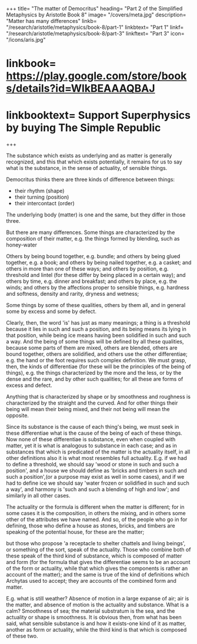 +++
title= "The matter of Democritus"
heading= "Part 2 of the Simplified Metaphysics by Aristotle Book 8"
image= "/covers/meta.jpg"
description= "Matter has many differences"
linkb= "/research/aristotle/metaphysics/book-8/part-1"
linkbtext= "Part 1"
linkf= "/research/aristotle/metaphysics/book-8/part-3"
linkftext= "Part 3"
icon= "/icons/aris.jpg"
# linkbook= https://play.google.com/store/books/details?id=WlkBEAAAQBAJ
# linkbooktext= Support Superphysics by buying The Simple Republic
+++

The substance which exists as underlying and as matter is generally recognized, and this that which exists potentially, it remains for us to say what is the substance, in the sense of actuality, of sensible things. 

Democritus thinks there are three kinds of difference between things:
- their rhythm (shape)
- their turning (position)
- their intercontact (order)

The underlying body (matter) is one and the same, but they differ in those three.

But there are many differences. Some things are characterized by the composition of their matter, e.g. the things formed by blending, such as honey-water

Others by being bound together, e.g. bundle; and others by being glued together, e.g. a book; and others by being nailed together, e.g. a casket; and others in more than one of these ways; and others by position, e.g. threshold and lintel (for these differ by being placed in a certain way); and others by time, e.g. dinner and breakfast; and others by place, e.g. the winds; and others by the affections proper to sensible things, e.g. hardness and softness, density and rarity, dryness and wetness; 

Some things by some of these qualities, others by them all, and in general some by excess and some by defect. 

Clearly, then, the word 'is' has just as many meanings; a thing is a threshold because it lies in such and such a position, and its being means its lying in that position, while being ice means having been solidified in such and such a way. And the being of some things will be defined by all these qualities, because some parts of them are mixed, others are blended, others are bound together, others are solidified, and others use the other differentiae; e.g. the hand or the foot requires such complex definition. We must grasp, then, the kinds of differentiae (for these will be the principles of the being of things), e.g. the things characterized by the more and the less, or by the dense and the rare, and by other such qualities; for all these are forms of excess and defect.

Anything that is characterized by shape or by smoothness and roughness is characterized by the straight and the curved. And for other things their being will mean their being mixed, and their not being will mean the opposite.

Since its substance is the cause of each thing's being, we must seek in these differentiae what is the cause of the being of each of these things. Now none of these differentiae is substance, even when coupled with matter, yet it is what is analogous to substance in each case; and as in substances that which is predicated of the matter is the actuality itself, in all other definitions also it is what most resembles full actuality. E.g. if we had to define a threshold, we should say 'wood or stone in such and such a position', and a house we should define as 'bricks and timbers in such and such a position',(or a purpose may exist as well in some cases), and if we had to define ice we should say 'water frozen or solidified in such and such a way', and harmony is 'such and such a blending of high and low'; and similarly in all other cases.

The actuality or the formula is different when the matter is different; for in some cases it is the composition, in others the mixing, and in others some other of the attributes we have named. And so, of the people who go in for defining, those who define a house as stones, bricks, and timbers are speaking of the potential house, for these are the matter; 

but those who propose 'a receptacle to shelter chattels and living beings', or something of the sort, speak of the actuality. Those who combine both of these speak of the third kind of substance, which is composed of matter and form (for the formula that gives the differentiae seems to be an account of the form or actuality, while that which gives the components is rather an account of the matter); and the same is true of the kind of definitions which Archytas used to accept; they are accounts of the combined form and matter. 

E.g. what is still weather? Absence of motion in a large expanse of air; air is the matter, and absence of motion is the actuality and substance. What is a calm? Smoothness of sea; the material substratum is the sea, and the actuality or shape is smoothness. It is obvious then, from what has been said, what sensible substance is and how it exists-one kind of it as matter, another as form or actuality, while the third kind is that which is composed of these two.


